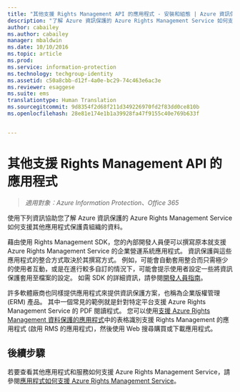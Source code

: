 ```yaml
---
title: "其他支援 Rights Management API 的應用程式 - 安裝和組態 | Azure 資訊保護"
description: "了解 Azure 資訊保護的 Azure Rights Management Service 如何支援其他應用程式保護貴組織的資料。"
author: cabailey
ms.author: cabailey
manager: mbaldwin
ms.date: 10/10/2016
ms.topic: article
ms.prod: 
ms.service: information-protection
ms.technology: techgroup-identity
ms.assetid: c50a8cbb-d12f-4a0e-bc29-74c463e6ac3e
ms.reviewer: esaggese
ms.suite: ems
translationtype: Human Translation
ms.sourcegitcommit: 9d8354f2d68f211d349226970fd2f83dd0ce810b
ms.openlocfilehash: 28e81e174e1b1a39928fa47f9155c40e769b633f


---
```


# <a name="other-applications-that-support-the-rights-management-apis"></a>其他支援 Rights Management API 的應用程式

>*適用對象︰Azure Information Protection、Office 365*

使用下列資訊協助您了解 Azure 資訊保護的 Azure Rights Management Service 如何支援其他應用程式保護貴組織的資料。

藉由使用 Rights Management SDK，您的內部開發人員便可以撰寫原本就支援 Azure Rights Management Service 的企業營運系統應用程式。 資訊保護與這些應用程式的整合方式取決於其撰寫方式。 例如，可能會自動套用整合而只需極少的使用者互動，或是在進行較多自訂的情況下，可能會提示使用者設定一些將資訊保護套用至檔案的設定。 如需 SDK 的詳細資訊，請參閱[開發人員指南](../develop/developers-guide.md)。

許多軟體廠商也同樣提供應用程式來提供資訊保護方案，也稱為企業版權管理 (ERM) 產品。 其中一個常見的範例就是針對特定平台支援 Azure Rights Management Service 的 PDF 閱讀程式。 您可以使用[支援 Azure Rights Management 資料保護的應用程式](../get-started/requirements-applications.md)中的表格識別支援 Rights Management 的應用程式 (啟用 RMS 的應用程式)，然後使用 Web 搜尋購買或下載應用程式。

## <a name="next-steps"></a>後續步驟

若要查看其他應用程式和服務如何支援 Azure Rights Management Service，請參閱[應用程式如何支援 Azure Rights Management Service](applications-support.md)。


<!--HONumber=Nov16_HO2-->


